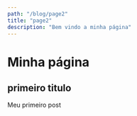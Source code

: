 ```yaml
---
path: "/blog/page2"
title: "page2"
description: "Bem vindo a minha página"
---
```


# Minha página

## primeiro titulo

Meu primeiro post
